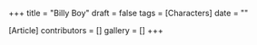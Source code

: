 +++
title = "Billy Boy"
draft = false
tags = [Characters]
date = ""

[Article]
contributors = []
gallery = []
+++
